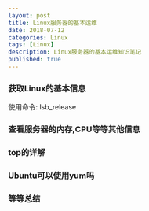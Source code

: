 ```yaml
---
layout: post
title: Linux服务器的基本运维
date: 2018-07-12
categories: Linux
tags: [Linux]
description: Linux服务器的基本运维知识笔记
published: true
---
```


### 获取Linux的基本信息

使用命令: lsb_release

### 查看服务器的内存,CPU等等其他信息

### top的详解

### Ubuntu可以使用yum吗

### 等等总结